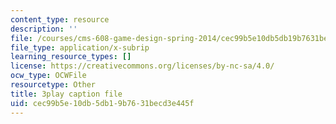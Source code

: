 ```yaml
---
content_type: resource
description: ''
file: /courses/cms-608-game-design-spring-2014/cec99b5e10db5db19b7631becd3e445f_1506698.vtt
file_type: application/x-subrip
learning_resource_types: []
license: https://creativecommons.org/licenses/by-nc-sa/4.0/
ocw_type: OCWFile
resourcetype: Other
title: 3play caption file
uid: cec99b5e-10db-5db1-9b76-31becd3e445f
---
```

